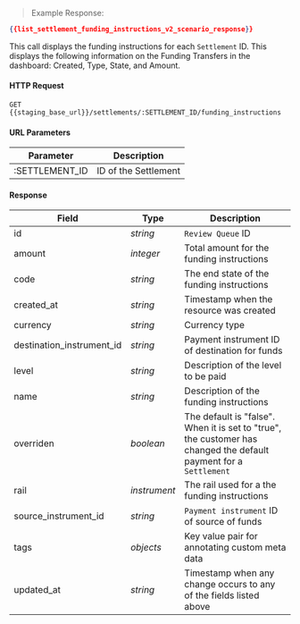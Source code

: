 > Example Response:

```json
{{list_settlement_funding_instructions_v2_scenario_response}}
```

This call displays the funding instructions for each `Settlement` ID. This displays the following information on the Funding Transfers in the dashboard: Created, Type, State, and Amount. 

#### HTTP Request

`GET {{staging_base_url}}/settlements/:SETTLEMENT_ID/funding_instructions`


#### URL Parameters

Parameter | Description
--------- | -------------------------------------------------------------------
:SETTLEMENT_ID | ID of the Settlement


#### Response 

Field | Type | Description
----- | ---- | -----------
id | *string* | `Review Queue` ID 
amount | *integer* | Total amount for the funding instructions
code | *string*| The end state of the funding instructions
created_at | *string* | Timestamp when the resource was created
currency | *string* | Currency type 
destination_instrument_id | *string* | Payment instrument ID of destination for funds 
level | *string* | Description of the level to be paid
name | *string* | Description of the funding instructions 
overriden | *boolean* | The default  is "false". When it is set to "true", the customer has changed the default payment for a `Settlement`
rail | *instrument* | The rail used for a the funding instructions 
source_instrument_id | *string* | `Payment instrument` ID of source of funds 
tags  | *objects* | Key value pair for annotating custom meta data
updated_at | *string* | Timestamp when any change occurs to any of the fields listed above 